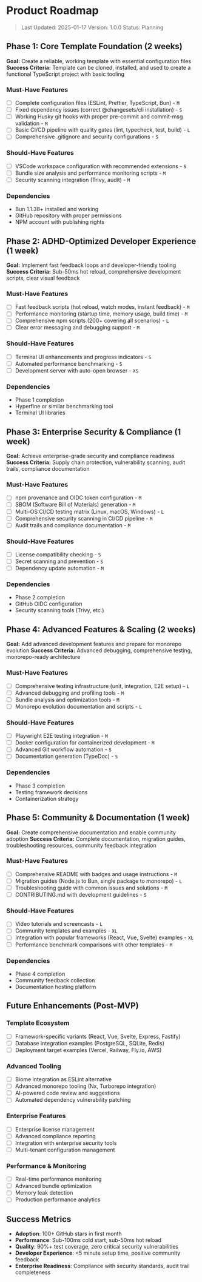 # Product Roadmap

> Last Updated: 2025-01-17 Version: 1.0.0 Status: Planning

## Phase 1: Core Template Foundation (2 weeks)

**Goal:** Create a reliable, working template with essential configuration files
**Success Criteria:** Template can be cloned, installed, and used to create a
functional TypeScript project with basic tooling

### Must-Have Features

- [ ] Complete configuration files (ESLint, Prettier, TypeScript, Bun) - `M`
- [ ] Fixed dependency issues (correct @changesets/cli installation) - `S`
- [ ] Working Husky git hooks with proper pre-commit and commit-msg validation -
      `M`
- [ ] Basic CI/CD pipeline with quality gates (lint, typecheck, test, build) -
      `L`
- [ ] Comprehensive .gitignore and security configurations - `S`

### Should-Have Features

- [ ] VSCode workspace configuration with recommended extensions - `S`
- [ ] Bundle size analysis and performance monitoring scripts - `M`
- [ ] Security scanning integration (Trivy, audit) - `M`

### Dependencies

- Bun 1.1.38+ installed and working
- GitHub repository with proper permissions
- NPM account with publishing rights

## Phase 2: ADHD-Optimized Developer Experience (1 week)

**Goal:** Implement fast feedback loops and developer-friendly tooling **Success
Criteria:** Sub-50ms hot reload, comprehensive development scripts, clear visual
feedback

### Must-Have Features

- [ ] Fast feedback scripts (hot reload, watch modes, instant feedback) - `M`
- [ ] Performance monitoring (startup time, memory usage, build time) - `M`
- [ ] Comprehensive npm scripts (200+ covering all scenarios) - `L`
- [ ] Clear error messaging and debugging support - `M`

### Should-Have Features

- [ ] Terminal UI enhancements and progress indicators - `S`
- [ ] Automated performance benchmarking - `S`
- [ ] Development server with auto-open browser - `XS`

### Dependencies

- Phase 1 completion
- Hyperfine or similar benchmarking tool
- Terminal UI libraries

## Phase 3: Enterprise Security & Compliance (1 week)

**Goal:** Achieve enterprise-grade security and compliance readiness **Success
Criteria:** Supply chain protection, vulnerability scanning, audit trails,
compliance documentation

### Must-Have Features

- [ ] npm provenance and OIDC token configuration - `M`
- [ ] SBOM (Software Bill of Materials) generation - `M`
- [ ] Multi-OS CI/CD testing matrix (Linux, macOS, Windows) - `L`
- [ ] Comprehensive security scanning in CI/CD pipeline - `M`
- [ ] Audit trails and compliance documentation - `M`

### Should-Have Features

- [ ] License compatibility checking - `S`
- [ ] Secret scanning and prevention - `S`
- [ ] Dependency update automation - `M`

### Dependencies

- Phase 2 completion
- GitHub OIDC configuration
- Security scanning tools (Trivy, etc.)

## Phase 4: Advanced Features & Scaling (2 weeks)

**Goal:** Add advanced development features and prepare for monorepo evolution
**Success Criteria:** Advanced debugging, comprehensive testing, monorepo-ready
architecture

### Must-Have Features

- [ ] Comprehensive testing infrastructure (unit, integration, E2E setup) - `L`
- [ ] Advanced debugging and profiling tools - `M`
- [ ] Bundle analysis and optimization tools - `M`
- [ ] Monorepo evolution documentation and scripts - `L`

### Should-Have Features

- [ ] Playwright E2E testing integration - `M`
- [ ] Docker configuration for containerized development - `M`
- [ ] Advanced Git workflow automation - `S`
- [ ] Documentation generation (TypeDoc) - `S`

### Dependencies

- Phase 3 completion
- Testing framework decisions
- Containerization strategy

## Phase 5: Community & Documentation (1 week)

**Goal:** Create comprehensive documentation and enable community adoption
**Success Criteria:** Complete documentation, migration guides, troubleshooting
resources, community feedback integration

### Must-Have Features

- [ ] Comprehensive README with badges and usage instructions - `M`
- [ ] Migration guides (Node.js to Bun, single package to monorepo) - `L`
- [ ] Troubleshooting guide with common issues and solutions - `M`
- [ ] CONTRIBUTING.md with development guidelines - `S`

### Should-Have Features

- [ ] Video tutorials and screencasts - `L`
- [ ] Community templates and examples - `XL`
- [ ] Integration with popular frameworks (React, Vue, Svelte) examples - `XL`
- [ ] Performance benchmark comparisons with other templates - `M`

### Dependencies

- Phase 4 completion
- Community feedback collection
- Documentation hosting platform

## Future Enhancements (Post-MVP)

### Template Ecosystem

- [ ] Framework-specific variants (React, Vue, Svelte, Express, Fastify)
- [ ] Database integration examples (PostgreSQL, SQLite, Redis)
- [ ] Deployment target examples (Vercel, Railway, Fly.io, AWS)

### Advanced Tooling

- [ ] Biome integration as ESLint alternative
- [ ] Advanced monorepo tooling (Nx, Turborepo integration)
- [ ] AI-powered code review and suggestions
- [ ] Automated dependency vulnerability patching

### Enterprise Features

- [ ] Enterprise license management
- [ ] Advanced compliance reporting
- [ ] Integration with enterprise security tools
- [ ] Multi-tenant configuration management

### Performance & Monitoring

- [ ] Real-time performance monitoring
- [ ] Advanced bundle optimization
- [ ] Memory leak detection
- [ ] Production performance analytics

## Success Metrics

- **Adoption**: 100+ GitHub stars in first month
- **Performance**: Sub-100ms cold start, sub-50ms hot reload
- **Quality**: 90%+ test coverage, zero critical security vulnerabilities
- **Developer Experience**: <5 minute setup time, positive community feedback
- **Enterprise Readiness**: Compliance with security standards, audit trail
  completeness
